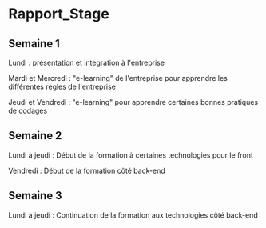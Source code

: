 # Rapport_Stage

## Semaine 1

Lundi : présentation et integration à l'entreprise

Mardi et Mercredi : "e-learning" de l'entreprise pour apprendre les différentes règles de l'entreprise

Jeudi et Vendredi : "e-learning" pour apprendre certaines bonnes pratiques de codages


## Semaine 2

Lundi à jeudi : Début de la formation à certaines technologies pour le front

Vendredi : Début de la formation côté back-end

## Semaine 3

Lundi à jeudi : Continuation de la formation aux technologies côté back-end
